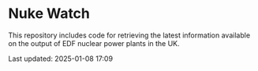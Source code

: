 # Nuke Watch

This repository includes code for retrieving the latest information available on the output of EDF nuclear power plants in the UK.

Last updated: 2025-01-08 17:09